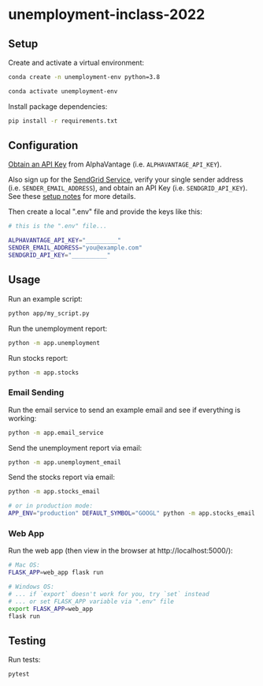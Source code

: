 # unemployment-inclass-2022


## Setup


Create and activate a virtual environment:

```sh
conda create -n unemployment-env python=3.8

conda activate unemployment-env
```

Install package dependencies:

```sh
pip install -r requirements.txt
```

## Configuration


[Obtain an API Key](https://www.alphavantage.co/support/#api-key) from AlphaVantage (i.e. `ALPHAVANTAGE_API_KEY`).

Also sign up for the [SendGrid Service](https://sendgrid.com/), verify your single sender address (i.e. `SENDER_EMAIL_ADDRESS`), and obtain an API Key (i.e. `SENDGRID_API_KEY`). See these [setup notes](https://github.com/prof-rossetti/intro-to-python/blob/main/notes/python/packages/sendgrid.md#setup) for more details.

Then create a local ".env" file and provide the keys like this:

```sh
# this is the ".env" file...

ALPHAVANTAGE_API_KEY="_________"
SENDER_EMAIL_ADDRESS="you@example.com"
SENDGRID_API_KEY="__________"
```


## Usage

Run an example script:

```sh
python app/my_script.py
```

Run the unemployment report:

```sh
python -m app.unemployment
```

Run stocks report:

```sh
python -m app.stocks
```


### Email Sending

Run the email service to send an example email and see if everything is working:

```sh
python -m app.email_service
```

Send the unemployment report via email:

```sh
python -m app.unemployment_email
```

Send the stocks report via email:

```sh
python -m app.stocks_email

# or in production mode:
APP_ENV="production" DEFAULT_SYMBOL="GOOGL" python -m app.stocks_email
```

### Web App

Run the web app (then view in the browser at http://localhost:5000/):

```sh
# Mac OS:
FLASK_APP=web_app flask run

# Windows OS:
# ... if `export` doesn't work for you, try `set` instead
# ... or set FLASK_APP variable via ".env" file
export FLASK_APP=web_app
flask run
```


## Testing

Run tests:

```sh
pytest
```